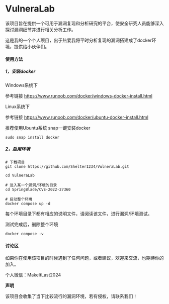 # VulneraLab
该项目旨在提供一个可用于漏洞复现和分析研究的平台，使安全研究人员能够深入探讨漏洞细节并进行相关分析工作。

这是我的一个个人项目，出于热爱我将平时分析复现的漏洞搭建成了docker环境，提供给小伙伴们。





#### 使用方法

##### 1，安装docker

Windows系统下

参考链接 https://www.runoob.com/docker/windows-docker-install.html

Linux系统下

参考链接 https://www.runoob.com/docker/ubuntu-docker-install.html

推荐使用Ubuntu系统 snap一键安装docker

```
sudo snap install docker
```

##### 2，启用环境

```
# 下载项目
git clone https://github.com/Shelter1234/VulneraLab.git

cd VulneraLab

# 进入某一个漏洞/环境的目录
cd SpringBlade/CVE-2022-27360

# 启动整个环境
docker compose up -d
```

每个环境目录下都有相应的说明文件，请阅读该文件，进行漏洞/环境测试。

测试完成后，删除整个环境

```
docker compose -v
```

#### 讨论区

如果你在使用该项目的时候遇到了任何问题，或者建议，欢迎来交流，也期待你的加入。

个人微信：MakeItLast2024



**声明**

该项目会收集了当下比较流行的漏洞环境，若有侵权，请联系我们！
